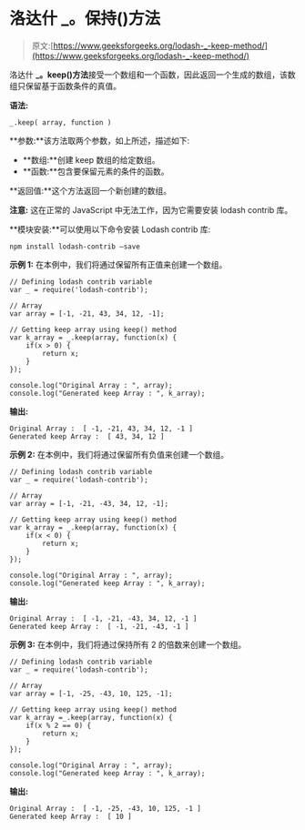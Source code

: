 # 洛达什 _。保持()方法

> 原文:[https://www.geeksforgeeks.org/lodash-_-keep-method/](https://www.geeksforgeeks.org/lodash-_-keep-method/)

洛达什 **_。keep()方法**接受一个数组和一个函数，因此返回一个生成的数组，该数组只保留基于函数条件的真值。

**语法:**

```
_.keep( array, function )

```

**参数:**该方法取两个参数，如上所述，描述如下:

*   **数组:**创建 keep 数组的给定数组。
*   **函数:**包含要保留元素的条件的函数。

**返回值:**这个方法返回一个新创建的数组。

**注意:** 这在正常的 JavaScript 中无法工作，因为它需要安装 lodash contrib 库。

**模块安装:**可以使用以下命令安装 Lodash contrib 库:

```
npm install lodash-contrib –save
```

**示例 1:** 在本例中，我们将通过保留所有正值来创建一个数组。

```
// Defining lodash contrib variable 
var _ = require('lodash-contrib'); 

// Array
var array = [-1, -21, 43, 34, 12, -1];

// Getting keep array using keep() method
var k_array = _.keep(array, function(x) {
    if(x > 0) {
        return x;
    }
});

console.log("Original Array : ", array);
console.log("Generated keep Array : ", k_array);
```

**输出:**

```
Original Array :  [ -1, -21, 43, 34, 12, -1 ]
Generated keep Array :  [ 43, 34, 12 ]

```

**示例 2:** 在本例中，我们将通过保留所有负值来创建一个数组。

```
// Defining lodash contrib variable 
var _ = require('lodash-contrib'); 

// Array
var array = [-1, -21, -43, 34, 12, -1];

// Getting keep array using keep() method
var k_array = _.keep(array, function(x) {
    if(x < 0) {
        return x;
    }
});

console.log("Original Array : ", array);
console.log("Generated keep Array : ", k_array);
```

**输出:**

```
Original Array :  [ -1, -21, -43, 34, 12, -1 ]
Generated keep Array :  [ -1, -21, -43, -1 ]

```

**示例 3:** 在本例中，我们将通过保持所有 2 的倍数来创建一个数组。

```
// Defining lodash contrib variable 
var _ = require('lodash-contrib'); 

// Array
var array = [-1, -25, -43, 10, 125, -1];

// Getting keep array using keep() method
var k_array =_.keep(array, function(x) {
    if(x % 2 == 0) {
        return x;
    }
});

console.log("Original Array : ", array);
console.log("Generated keep Array : ", k_array);
```

**输出:**

```
Original Array :  [ -1, -25, -43, 10, 125, -1 ]
Generated keep Array :  [ 10 ]

```